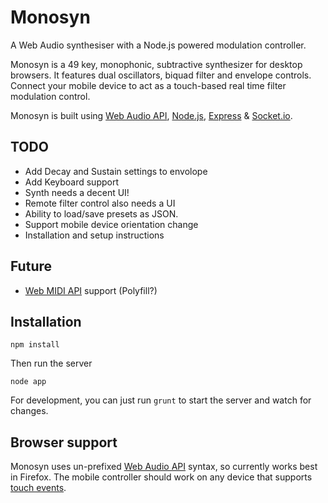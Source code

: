 Monosyn
=======

A Web Audio synthesiser with a Node.js powered modulation controller.

Monosyn is a 49 key, monophonic, subtractive synthesizer for desktop browsers. It features dual oscillators, biquad filter and envelope controls. Connect your mobile device to act as a touch-based real time filter modulation control.

Monosyn is built using [Web Audio API](http://www.w3.org/TR/webaudio/), [Node.js](http://nodejs.org), [Express](http://expressjs.com) & [Socket.io](http://socket.io).

TODO
----

* Add Decay and Sustain settings to envolope
* Add Keyboard support
* Synth needs a decent UI!
* Remote filter control also needs a UI
* Ability to load/save presets as JSON.
* Support mobile device orientation change
* Installation and setup instructions

Future
------

* [Web MIDI API](http://www.w3.org/TR/webmidi/) support (Polyfill?)

Installation
------------

`npm install`

Then run the server

`node app`

For development, you can just run `grunt` to start the server and watch for changes.

Browser support
---------------

Monosyn uses un-prefixed [Web Audio API](http://www.w3.org/TR/webaudio/) syntax, so currently works best in Firefox. The mobile controller should work on any device that supports [touch events](http://www.w3.org/TR/touch-events/).
